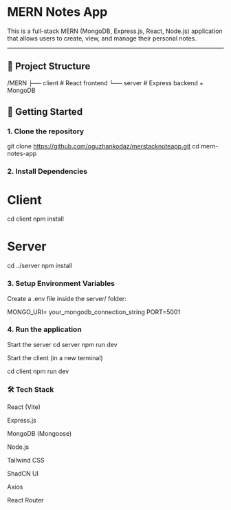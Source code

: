 
# MERN Notes App

This is a full-stack MERN (MongoDB, Express.js, React, Node.js) application that allows users to create, view, and manage their personal notes.

---

## 📁 Project Structure
/MERN
├── client # React frontend
└── server # Express backend + MongoDB


## 🚀 Getting Started

### 1. Clone the repository


git clone https://github.com/oguzhankodaz/merstacknoteapp.git
cd mern-notes-app

### 2. Install Dependencies

# Client
cd client
npm install

# Server
cd ../server
npm install

### 3. Setup Environment Variables

Create a .env file inside the server/ folder:

MONGO_URI= your_mongodb_connection_string
PORT=5001

### 4. Run the application
Start the server
cd server
npm run dev

Start the client (in a new terminal)

cd client
npm run dev


### 🛠 Tech Stack
React (Vite)

Express.js

MongoDB (Mongoose)

Node.js

Tailwind CSS

ShadCN UI

Axios

React Router
